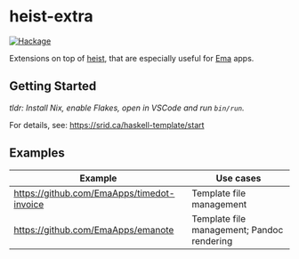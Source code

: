 # heist-extra

[![Hackage](https://img.shields.io/hackage/v/heist-extra.svg?logo=haskell)](https://hackage.haskell.org/package/heist-extra)

Extensions on top of [heist](https://srid.ca/heist-start), that are especially useful for [Ema](https://ema.srid.ca/) apps.

## Getting Started

*tldr: Install Nix, enable Flakes, open in VSCode and run `bin/run`.*

For details, see: https://srid.ca/haskell-template/start

## Examples

| Example                                    | Use cases                                  |
| ------------------------------------------ | ------------------------------------------ |
| https://github.com/EmaApps/timedot-invoice | Template file management                   |
| https://github.com/EmaApps/emanote         | Template file management; Pandoc rendering |

